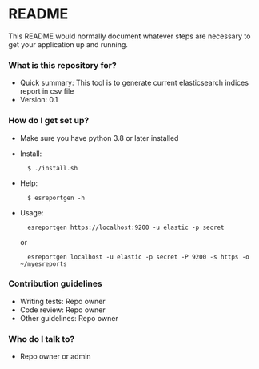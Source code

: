 # README #

This README would normally document whatever steps are necessary to get your application up and running.

### What is this repository for? ###

* Quick summary: This tool is to generate current elasticsearch indices report in csv file
* Version: 0.1

### How do I get set up? ###

* Make sure you have python 3.8 or later installed
* Install: 

        $ ./install.sh
* Help: 

        $ esreportgen -h
* Usage: 

        esreportgen https://localhost:9200 -u elastic -p secret 
    or

        esreportgen localhost -u elastic -p secret -P 9200 -s https -o ~/myesreports

### Contribution guidelines ###

* Writing tests: Repo owner
* Code review: Repo owner
* Other guidelines: Repo owner

### Who do I talk to? ###

* Repo owner or admin